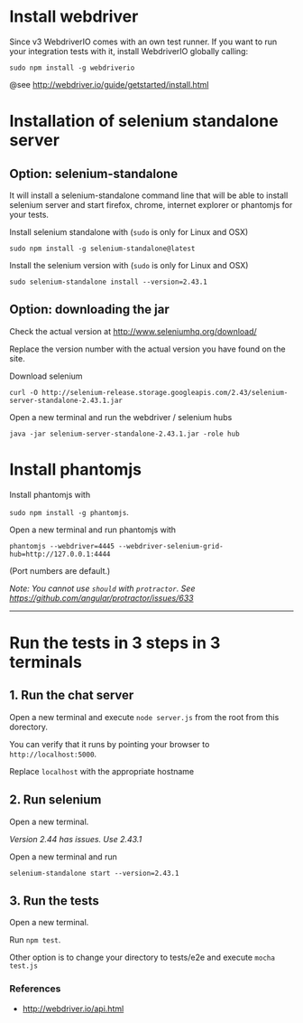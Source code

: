# Install webdriver
Since v3 WebdriverIO comes with an own test runner. If you want to run your integration tests with it, install WebdriverIO globally calling:

`sudo npm install -g webdriverio`

@see http://webdriver.io/guide/getstarted/install.html


# Installation of selenium standalone server


## Option: selenium-standalone
It will install a selenium-standalone command line that will be able to install selenium server and start firefox, chrome, internet explorer or phantomjs for your tests.

Install selenium standalone with (`sudo` is only for Linux and OSX)

```
sudo npm install -g selenium-standalone@latest
```

Install the selenium version with (`sudo` is only for Linux and OSX)

```
sudo selenium-standalone install --version=2.43.1
```

## Option: downloading the jar
Check the actual version at http://www.seleniumhq.org/download/

Replace the version number with the actual version you have found on the site.

Download selenium

`curl -O http://selenium-release.storage.googleapis.com/2.43/selenium-server-standalone-2.43.1.jar`

Open a new terminal and run the webdriver / selenium hubs

```
java -jar selenium-server-standalone-2.43.1.jar -role hub
```

# Install phantomjs

Install phantomjs with

`sudo npm install -g phantomjs`.

Open a new terminal and run phantomjs with

```
phantomjs --webdriver=4445 --webdriver-selenium-grid-hub=http://127.0.0.1:4444
```

(Port numbers are default.)


*Note: You cannot use `should` with `protractor`. See https://github.com/angular/protractor/issues/633*

---


# Run the tests in 3 steps in 3 terminals

## 1. Run the chat server 
Open a new terminal and execute `node server.js` from the root from this dorectory.
 
You can verify that it runs by pointing your browser to `http://localhost:5000`. 

Replace `localhost` with the appropriate hostname 

## 2. Run selenium
Open a new terminal.

*Version 2.44 has issues. Use 2.43.1*

Open a new terminal and run
```
selenium-standalone start --version=2.43.1
```

## 3. Run the tests
Open a new terminal.

Run `npm test`.

Other option is to change your directory to tests/e2e and execute `mocha test.js`

### References
- http://webdriver.io/api.html


